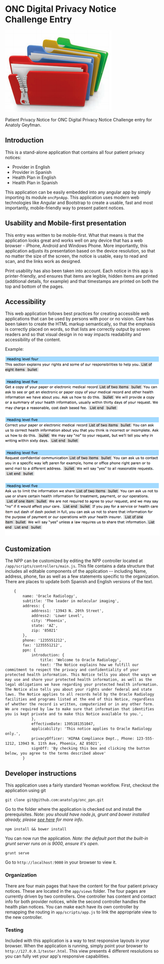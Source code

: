 ONC Digital Privacy Notice Challenge Entry
=======

<img src="folders.png"/> 

Patient Privacy Notice for ONC Digital Privacy Notice Challenge entry for Anatoly Geyfman.

## Introduction

This is a stand-alone application that contains all four patient privacy notices:

 * Provider in English
 * Provider in Spanish
 * Health Plan in English
 * Health Plan in Spanish
 
This application can be easily embedded into any angular app by simply importing its module `oncPpnApp`. This application uses modern web technologies like Angular and Bootstrap to create a usable, fast and most importantly, mobile-friendly way to present patient notices.

## Usability and Mobile-first presentation

This entry was written to be mobile-first. What that means is that the application looks great and works well on any device that has a web browser - iPhone, Android and Windows Phone. More importantly, this application adjusts its presentation based on the device resolution, so that no matter the size of the screen, the notice is usable, easy to read and scan, and the links work as designed.

Print usability has also been taken into account. Each notice in this app is printer-friendly, and ensures that items are legible, hidden items are printed (additional details, for example) and that timestamps are printed on both the top and bottom of the pages.

## Accessibility

This web application follows best practices for creating accessible web applications that can be used by persons with poor or no vision. Care has been taken to create the HTML markup semantically, so that the emphasis is correctly placed on words, so that lists are correctly output by screen readers and so that visual design in no way impacts readability and accessibility of the content. 

Example:

<img src="fang_output.png"/>

## Customization

The NPP can be customized by editing the NPP controller located at `/app/scripts/controllers/main.js`. This file contains a data structure that includes all editable components of the application -- including Name, address, phone, fax as well as a few statements specific to the organization. There are places to update both Spanish and English versions of the text.

        {
            name: 'Oracle Radiology',
            subtitle: 'The leader in molecular imaging',
            address: {
                address1: '13943 N. 20th Street',
                address2: 'Lower Level',
                city: 'Phoenix',
                state: 'AZ',
                zip: '85021'
            },
            phone: '1235551212',
            fax: '1235551212',
            ppn: {
                introduction: {
                    title: 'Welcome to Oracle Radiology',
                    text: 'The Notice explains how we fulfill our commitment to respect the privacy and confidentiality of your protected health information. This Notice tells you about the ways we may use and share your protected health information, as well as the legal obligations we have regarding your protected health information. The Notice also tells you about your rights under federal and state laws. The Notice applies to all records held by the Oracle Radiology facilities and programs listed at the end of this Notice, regardless of whether the record is written, computerized or in any other form. We are required by law to make sure that information that identifies you is kept private and to make this Notice available to you.',
                },
                effectiveDate: 1395181351047,
                applicability: 'This notice applies to Oracle Radiology only.',
                privacyOfficer: 'HIPAA Compliance Dept., Phone: 123-555-1212, 13943 N. 11th Ave, Phoenix, AZ 85021',
                signOff: 'By checking this box and clicking the button below, you agree to the terms described above'
            }

## Developer instructions

This application uses a fairly standard Yeoman workflow. First, checkout the application using git

    git clone git@github.com:anatolyg/onc_ppn.git
    
Go to the folder where the application is checked out and install the prerequisites. *Note: you should have node.js, grunt and bower installed already, please [see here](http://yeoman.io/index.html) for more info*.

    npm install && bower install
    
You can now run the application. *Note: the default port that the built-in grunt server runs on is 9000, ensure it's open*.

    grunt serve
    
Go to `http://localhost:9000` in your browser to view it.

### Organization

There are four main pages that have the content for the four patient privacy notices. These are located in the `app/views` folder. The four pages are currently driven by two controllers. One controller has content and contact info for both provider notices, while the second controller handles the health plan notices. You can make each have its own controller by remapping the routing in `app/scripts/app.js` to link the appropriate view to the new controller.

### Testing

Included with this application is a way to test responsive layouts in your browser. When the application is running, simply point your browser to `http://127.0.0.1/tester.html`. This view presents 4 different resolutions so you can fully vet your app's responsive capabilities.
   


